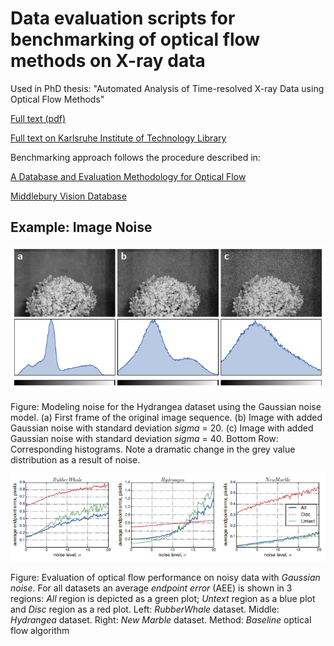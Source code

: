 # Data evaluation scripts for benchmarking of optical flow methods on X-ray data

Used in PhD thesis: "Automated Analysis of Time-resolved X-ray Data using Optical Flow Methods"

[Full text (pdf)](https://github.com/axruff/PhD-Thesis/blob/master/PhD_Thesis_Ershov.pdf)

[Full text on Karlsruhe Institute of Technology Library](https://publikationen.bibliothek.kit.edu/1000055519)



Benchmarking approach follows the procedure described in:


[A Database and Evaluation Methodology for Optical Flow](http://vision.middlebury.edu/flow/floweval-ijcv2011.pdf)

[Middlebury Vision Database](http://vision.middlebury.edu/flow/)



## Example: Image Noise

![alt text](https://github.com/axruff/phd-data-eval/blob/master/screenshots/exp_noise_hyd.png "Nose Modelling")

Figure: Modeling noise for the Hydrangea dataset using the Gaussian noise model.
(a) First frame of the original image sequence. (b) Image with added Gaussian noise
with standard deviation *sigma* = 20. (c) Image with added Gaussian noise with standard
deviation *sigma* = 40. Bottom Row: Corresponding histograms. Note a dramatic change in
the grey value distribution as a result of noise.

![alt text](https://github.com/axruff/phd-data-eval/blob/master/screenshots/exp_noise_hyd_res.png "Evaluation results")

Figure: Evaluation of optical flow performance on noisy data with *Gaussian noise*.
For all datasets an average *endpoint error* (AEE) is shown in 3 regions: *All* region is
depicted as a green plot; *Untext* region as a blue plot and *Disc* region as a red plot.
Left: *RubberWhale* dataset. Middle: *Hydrangea* dataset. Right: *New Marble* dataset.
Method: *Baseline* optical flow algorithm
